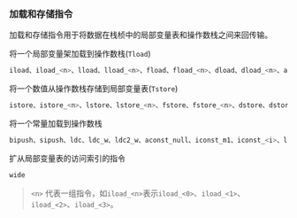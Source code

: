 ### 加载和存储指令

加载和存储指令用于将数据在栈桢中的局部变量表和操作数栈之间来回传输。



将一个局部变量架加载到操作数栈(`Tload`)

```java
iload、iload_<n>、lload、lload_<n>、fload、fload_<n>、dload、dload_<n>、aload、aload_<n>
```

将一个数值从操作数栈存储到局部变量表(`Tstore`)

```java
istore、istore_<n>、lstore、lstore_<n>、fstore、fstore_<n>、dstore、dstore_<n>、astore、astore_<n>
```

将一个常量加载到操作数栈

```java
bipush、sipush、ldc、ldc_w、ldc2_w、aconst_null、iconst_m1、iconst_<i>、lconst_<l>、fconst_<f>、dconst_<d>
```

扩从局部变量表的访问索引的指令

```java
wide
```

> `<n>` 代表一组指令，如`iload_<n>`表示`iload_<0>`、`iload_<1>`、`iload_<2>`、`iload_<3>`。